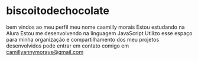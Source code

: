 # biscoitodechocolate
bem vindos ao meu perfil 
meu nome caamilly morais 
Estou estudando na Alura
Estou me desenvolvendo na linguagem JavaScript
Utilizo esse espaço para minha organização e compartilhamento dos meu projetos desenvolvidos
pode entrar em contato comigo em camillyannymorays@gmail.com
